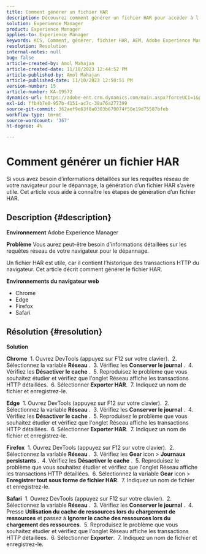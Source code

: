 ```yaml
---
title: Comment générer un fichier HAR
description: Découvrez comment générer un fichier HAR pour accéder à l’historique des transactions HTTP du navigateur.
solution: Experience Manager
product: Experience Manager
applies-to: Experience Manager
keywords: KCS, Comment, générer, fichier HAR, AEM, Adobe Experience Manager, navigateur web, Safari, Firefox, Edge, Chrome
resolution: Resolution
internal-notes: null
bug: false
article-created-by: Amol Mahajan
article-created-date: 11/10/2023 12:44:52 PM
article-published-by: Amol Mahajan
article-published-date: 11/10/2023 12:50:51 PM
version-number: 15
article-number: KA-19572
dynamics-url: https://adobe-ent.crm.dynamics.com/main.aspx?forceUCI=1&pagetype=entityrecord&etn=knowledgearticle&id=4a68cdea-c67f-ee11-8179-6045bd006b25
exl-id: ffb4b7e0-957b-4151-ac7c-38a76a277399
source-git-commit: 362aef9e63f8a0303b670074f58e19d75587bfeb
workflow-type: tm+mt
source-wordcount: '367'
ht-degree: 4%

---
```


# Comment générer un fichier HAR


Si vous avez besoin d’informations détaillées sur les requêtes réseau de votre navigateur pour le dépannage, la génération d’un fichier HAR s’avère utile. Cet article vous aide à connaître les étapes de génération d’un fichier HAR.

## Description {#description}


<b>Environnement</b>
Adobe Experience Manager

<b>Problème</b>
Vous aurez peut-être besoin d’informations détaillées sur les requêtes réseau de votre navigateur pour le dépannage.

Un fichier HAR est utile, car il contient l’historique des transactions HTTP du navigateur. Cet article décrit comment générer le fichier HAR.

<b>Environnements du navigateur web</b>

- Chrome
- Edge
- Firefox
- Safari



## Résolution {#resolution}


<b>Solution</b>

<b>Chrome</b>
 1. Ouvrez DevTools (appuyez sur F12 sur votre clavier).
 2. Sélectionnez la variable <b>Réseau</b> .
 3. Vérifiez les <b>Conserver le journal</b> .
 4. Vérifiez les <b>Désactiver le cache</b> .
 5. Reproduisez le problème que vous souhaitez étudier et vérifiez que l&#39;onglet Réseau affiche les transactions HTTP détaillées.
 6. Sélectionner <b>Exporter HAR</b>.
 7. Indiquez un nom de fichier et enregistrez-le.

<b>Edge</b>
 1. Ouvrez DevTools (appuyez sur F12 sur votre clavier).
 2. Sélectionnez la variable <b>Réseau</b> .
 3. Vérifiez les <b>Conserver le journal</b> .
 4. Vérifiez les <b>Désactiver le cache</b> .
 5. Reproduisez le problème que vous souhaitez étudier et vérifiez que l&#39;onglet Réseau affiche les transactions HTTP détaillées.
 6. Sélectionner <b>Exporter HAR</b>.
 7. Indiquez un nom de fichier et enregistrez-le.

<b>Firefox</b>
 1. Ouvrez DevTools (appuyez sur F12 sur votre clavier).
 2. Sélectionnez la variable <b>Réseau</b> .
 3. Vérifiez les <b>Gear</b> icon > <b>Journaux persistants</b> .
 4. Vérifiez les <b>Désactiver le cache</b> .
 5. Reproduisez le problème que vous souhaitez étudier et vérifiez que l&#39;onglet Réseau affiche les transactions HTTP détaillées.
 6. Sélectionnez la variable <b>Gear</b> icon > <b>Enregistrer tout sous forme de fichier HAR</b>.
 7. Indiquez un nom de fichier et enregistrez-le.

<b>Safari</b>
 1. Ouvrez DevTools (appuyez sur F12 sur votre clavier).
 2. Sélectionnez la variable <b>Réseau</b> .
 3. Vérifiez les <b>Conserver le journal</b> .
 4. Presse <b>Utilisation du cache de ressources lors du chargement de ressources</b> et passez à <b>Ignorer le cache des ressources lors du chargement des ressources</b>.
 5. Reproduisez le problème que vous souhaitez étudier et vérifiez que l&#39;onglet Réseau affiche les transactions HTTP détaillées.
 6. Sélectionner <b>Exporter</b>.
 7. Indiquez un nom de fichier et enregistrez-le.

